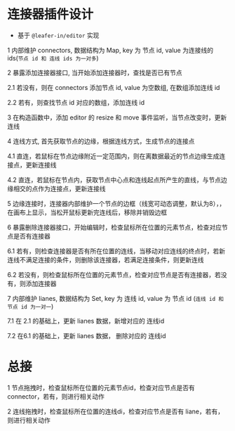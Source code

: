 # 连接器插件设计

- 基于 `@leafer-in/editor` 实现

1 内部维护 connectors, 数据结构为 Map, key 为 节点 id, value 为连接线的 ids(`节点 id 和 连线 ids 为一对多`)

2 暴露添加连接器接口, 当开始添加连接器时，查找是否已有节点

2.1 若没有，则在 connectors 添加节点 id, value 为空数组, 在数组添加连线 id

2.2 若有，则查找节点 id 对应的数组，添加连线 id

3 在构造函数中，添加 editor 的 resize 和 move 事件监听，当节点改变时，更新连线

4 连线方式, 首先获取节点的边缘，根据连线方式，生成节点的连接点

4.1 直连，若鼠标在节点边缘附近一定范围内，则在离数据最近的节点边缘生成连接点，更新连接线

4.2 直连，若鼠标在节点内，获取节点中心点和连线起点所产生的直线，与节点边缘相交的点作为连接点，更新连接线

5 边缘连接时，连接器内部维护一个节点的边框（线宽可动态调整，默认为8），，在画布上显示，当松开鼠标更新完连线后，移除并销毁边框

6 暴露删除连接器接口，开始编辑时，检查鼠标所在位置的元素节点，检查对应节点是否有连接器

6.1 若有，则检查连接器是否有所在位置的连线，当移动对应连线的终点时，若新连线不满足连接的条件，则删除该连接器，若满足连接条件，则更新连线

6.2 若没有，则检查鼠标所在位置的元素节点，检查对应节点是否有连接器，若没有，则添加连接器

7 内部维护 lianes, 数据结构为 Set, key 为 连线 id, value 为 节点 id (`连线 id 和 节点 id 为一对一`)

7.1 在 2.1 的基础上，更新 lianes 数据，新增对应的 连线id

7.2 在6.1 的基础上，更新 lianes 数据， 删除对应的 连线id

# 总接

1 节点拖拽时，检查鼠标所在位置的元素节点id，检查对应节点是否有connector，若有，则进行相关动作

2 连线拖拽时，检查鼠标所在位置的连线di，检查对应节点是否有 liane，若有，则进行相关动作
